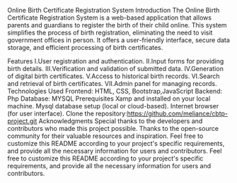 Online Birth Certificate Registration System
Introduction
The Online Birth Certificate Registration System is a web-based application that allows parents and guardians to register the birth of their child online. This system simplifies the process of birth registration, eliminating the need to visit government offices in person. It offers a user-friendly interface, secure data storage, and efficient processing of birth certificates.

Features
I.User registration and authentication.
II.Input forms for providing birth details.
III.Verification and validation of submitted data.
IV.Generation of digital birth certificates.
V.Access to historical birth records.
VI.Search and retrieval of birth certificates.
VII.Admin panel for managing records.
Technologies Used
Frontend: HTML, CSS, Bootstrap,JavaScript
Backend: Php
Database: MYSQL
Prerequisites
Xamp and installed on your local machine.
Mysql database setup (local or cloud-based).
Internet browser (for user interface).
Clone the repository:https://github.com/meliance/cbtp-project.git
Acknowledgments
Special thanks to the developers and contributors who made this project possible.
Thanks to the open-source community for their valuable resources and inspiration.
Feel free to customize this README according to your project's specific requirements, and provide all the necessary information for users and contributors.
Feel free to customize this README according to your project's specific requirements, and provide all the necessary information for users and contributors.
